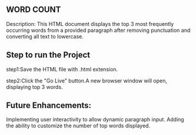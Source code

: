 ## WORD COUNT
Description:
This HTML document displays the top 3 most frequently occurring words from a provided paragraph after removing punctuation and converting all text to lowercase.

## Step to run the Project
step1:Save the HTML file with .html extension.

step2:Click the "Go Live" button.A new browser window will open, displaying top 3 words.

## Future Enhancements:
Implementing user interactivity to allow dynamic paragraph input. Adding the ability to customize the number of top words displayed.

